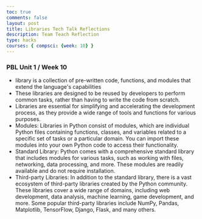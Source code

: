 ```yaml
---
toc: true
comments: false
layout: post
title: Libraries Tech Talk Reflections
description: Team Teach Reflection
type: hacks
courses: { compsci: {week: 10} }
---
```

### PBL Unit 1 / Week 10
- library is a collection of pre-written code, functions, and modules that extend the language's capabilities
- These libraries are designed to be reused by developers to perform common tasks, rather than having to write the code from scratch. 
- Libraries are essential for simplifying and accelerating the development process, as they provide a wide range of tools and functions for various purposes.
- Modules: Libraries in Python consist of modules, which are individual Python files containing functions, classes, and variables related to a specific set of tasks or a particular domain. You can import these modules into your own Python code to access their functionality.
- Standard Library: Python comes with a comprehensive standard library that includes modules for various tasks, such as working with files, networking, data processing, and more. These modules are readily available and do not require installation.
- Third-party Libraries: In addition to the standard library, there is a vast ecosystem of third-party libraries created by the Python community. These libraries cover a wide range of domains, including web development, data analysis, machine learning, game development, and more. Some popular third-party libraries include NumPy, Pandas, Matplotlib, TensorFlow, Django, Flask, and many others.